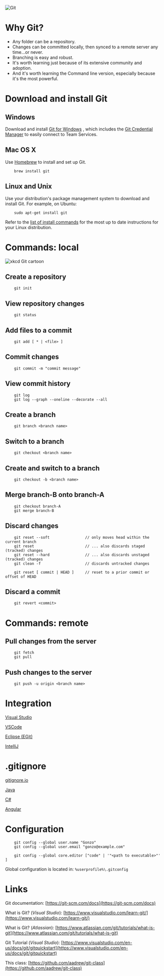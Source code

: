 ![Git](https://git-scm.com/images/logo@2x.png)

# Why Git?
- Any folder can be a repository.
- Changes can be committed locally, then synced to a remote server any time...or never.
- Branching is easy and robust.
- It's worth learning just because of its extensive community and adoption.
- And it's worth learning the Command line version, especially because it's the most powerful.

# Download and install Git
## Windows
Download and install [Git for Windows](https://git-scm.com/download/win) , which includes the [Git Credential Manager](https://www.visualstudio.com/en-us/docs/git/set-up-credential-managers) to easily connect to Team Services.

## Mac OS X
Use [Homebrew](http://brew.sh/) to install and set up Git.

        brew install git

## Linux and Unix
Use your distribution's package management system to download and install Git. For example, on Ubuntu:

        sudo apt-get install git

Refer to the [list of install commands](https://git-scm.com/download/linux) for the most up to date instructions for your Linux distribution.

# Commands: local
![xkcd Git cartoon](https://imgs.xkcd.com/comics/git.png "xkcd: Git")

## Create a repository
        git init

## View repository changes
        git status

## Add files to a commit
        git add [ * | <file> ]

## Commit changes
        git commit -m "commit message"

## View commit history
        git log
        git log --graph --oneline --decorate --all

## Create a branch
        git branch <branch name>

## Switch to a branch
        git checkout <branch name>
        
## Create and switch to a branch
        git checkout -b <branch name>

## Merge branch-B onto branch-A
        git checkout branch-A
        git merge branch-B

## Discard changes
        git reset --soft                // only moves head within the current branch
        git reset                       // ... also discards staged (tracked) changes
        git reset --hard                // ... also discards unstaged (tracked) changes
        git clean -f                    // discards untracked changes
        
        git reset [ commit | HEAD ]     // reset to a prior commit or offset of HEAD
                
## Discard a commit
        git revert <commit>

# Commands: remote
## Pull changes from the server
        git fetch
        git pull

## Push changes to the server
        git push -u origin <branch name>

# Integration

[Visual Studio](https://www.visualstudio.com/en-us/docs/git/overview)

[VSCode](https://code.visualstudio.com/docs/editor/versioncontrol)

[Eclipse (EGit)](http://www.eclipse.org/egit/)

[IntelliJ](https://www.jetbrains.com/help/idea/2017.1/using-git-integration.html)

# .gitignore
[gitignore.io](https://www.gitignore.io/)

[Java](https://www.gitignore.io/api/java)

[C#](https://www.gitignore.io/api/csharp)

[Angular](https://www.gitignore.io/api/angular)

# Configuration
        git config --global user.name "Gonzo"
        git config --global user.email "gonzo@example.com"
        
        git config --global core.editor ["code" | '"<path to executable>"' ]
Global configuration is located in:  ```%userprofile%\.gitconfig```

# Links
Git documentation:  [https://git-scm.com/docs](https://git-scm.com/docs)

What is Git? (_Visual Studio_):  [https://www.visualstudio.com/learn-git/](https://www.visualstudio.com/learn-git/)

What is Git? (_Atlassian_):  [https://www.atlassian.com/git/tutorials/what-is-git](https://www.atlassian.com/git/tutorials/what-is-git)

Git Tutorial (_Visual Studio_):  [https://www.visualstudio.com/en-us/docs/git/gitquickstart](https://www.visualstudio.com/en-us/docs/git/gitquickstart)

This class:  [https://github.com/aadrew/git-class](https://github.com/aadrew/git-class)


